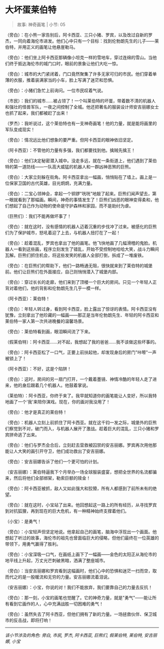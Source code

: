# 大坏蛋莱伯特

> 故事: 神奇画笔 | 小节: 05

（旁白）：在小熊一家告别后，阿卡西亚、三只小猪、罗宾，以及改过自新的罗杰，一同向着海伦市进发。他们心中只有一个目标：找到伦勃朗先生的儿子——莱伯特，并用正义的画笔让他悬崖勒马。

（旁白）：他们坐上阿卡西亚那辆像小坦克一样的雪地车，穿过连绵的雪山。当他们终于抵达海伦市的城门口时，眼前的景象让他们大吃一惊。

（旁白）：城市的大门紧闭着，门口竟然聚集了许多无家可归的市民。他们穿着单薄的衣服，推着装满家当的小车，脸上写满了迷茫和恐惧。

（旁白）：小猪们急忙上前询问。一位市民叹着气说。

（市民）：我们的城市......被占领了！一个叫莱伯特的坏蛋，带着数不清的机器人和强壮的怪兽军队，一夜之间控制了全城。他还把著名的服装设计师安吉丽娜女士也抓了起来，我们都被赶了出来！

（罗杰）：我听说过，这个莱伯特也有一支神奇画笔！他的力量，就是能将画里的军队变成现实！

（旁白）：情况远比他们想象的要严重。但阿卡西亚的眼神依旧坚定。

（阿卡西亚）：不管他的力量有多强，我们都要找到他。擒贼先擒王！

（旁白）：他们决定秘密潜入城中。没走多远，就在一条街道上，他们遇到了莱伯特的第一道防线——一队高大威猛的机器人和一群凶神恶煞的巨熊。

（旁白）：大家立刻躲在街角。阿卡西亚拿出一幅画，悄悄贴在了墙上。画上是一位保家卫国的古代英雄，目光炯炯，充满力量。

（旁白）：二宝心领神会，拿起一个铜锣"咣咣"地敲了起来。巨熊们闻声望去，第一眼就看到了那幅画。瞬间，神奇的事情发生了！巨熊们凶恶的眼神变得柔和，他们想起了自己作为动物的使命是守护森林和家园，而不是助纣为虐。

（巨熊们）：我们不能再做坏事了！

（旁白）：就在这时，没有感情的机器人迈着沉重的步伐冲了过来。被感化的巨熊们为了保护城市，怒吼着迎了上去，与机器人扭打在了一起！

（旁白）：趁着混乱，罗宾也拿出了他的画笔。他飞快地画了几幅滑稽的鬼脸。机器人一看到这些画，程序立刻发生了错乱，开始不受控制地哈哈大笑，战斗力瞬间瓦解。巨熊们抓住机会，将这些发笑的机器人全部打倒，拆成了一堆废铁。

（旁白）：在巨熊们的帮助下，他们一路畅通无阻，很快就来到了莱伯特的城堡前。他们让巨熊们在外面接应，自己则悄悄潜入了城堡内部。

（旁白）：穿过长长的走廊，他们来到了顶楼一个巨大的房间。只见一个年轻人正背对着他们，他的背影和伦勃朗先生几乎一模一样。

（阿卡西亚）：莱伯特！

（旁白）：年轻人转过身，看到阿卡西亚，脸上露出了惊讶的表情。阿卡西亚没有犹豫，立刻拿出了他珍藏的一幅画——那正是当年伦勃朗先生、年轻的阿卡西亚和莱伯特一家人第一次共进晚餐的温馨场景。

（旁白）：莱伯特看到画，眼泪瞬间流了下来。

（假莱伯特）：阿卡西亚......对不起，我想起了我的爸爸......我不该做这些坏事的。

（旁白）：阿卡西亚松了一口气，正要上前扶起他，却发现身后的房门"咔嚓"一声被锁上了！

（阿卡西亚）：不好，这是个陷阱！

（旁白）：这时，房间的另一扇门打开，一个戴着墨镜、神情冷酷的年轻人走了进来，他的身后跟着几个机器人。他鼓着掌说。

（莱伯特）：阿卡西亚，你终于来了。我早就知道你的画笔能让人变好，所以我特地画了一个'我'来陪你演戏。现在，你的画对我没用了！

（旁白）：他才是真正的莱伯特！

（旁白）：机器人立刻上前抓住了阿卡西亚。就在这千钧一发之际，城堡外的巨熊们察觉到不对，破门而入，与机器人展开了激战。趁着巨大的混乱，三只小猪和罗宾拼命逃了出来。

（旁白）：他们与罗杰会合后，立刻赶去营救被囚禁的安吉丽娜。罗宾再次用他那能让人大笑的画引开守卫，他们成功救出了安吉丽娜。

（旁白）：安吉丽娜告诉了他们一个更可怕的计划。

（安吉丽娜）：莱伯特逼我下个月举办一场全球服装盛宴，想把全世界的名流都骗来，然后将他们全部绑架，勒索巨额的赎金！

（旁白）：阿卡西亚被抓，敌人又如此强大和狡猾，所有人都感到了前所未有的绝望。

（旁白）：就在这时，小宝站了出来。他回想起这一路上的所有经历，从寻找罗宾到对抗狐狸，再到现在的巨大危机，有一种精神始终支撑着他们。

（小宝）：是勇气！

（旁白）：小宝轻声但坚定地说。他拿起自己的画笔，脑海中浮现出一个画面。他想起了听过的故事，海伦市的祖先也曾面临巨大的侵略，但他们最终在一位英雄的带领下，用勇气赢得了胜利。

（旁白）：小宝深吸一口气，在画纸上画下了一幅画——金色的太阳正从海伦市的地平线上升起，万丈光芒刺破黑暗，洒满了整座城市。

（旁白）：当安吉丽娜和罗宾看到这幅画时，他们心中的恐惧和迷茫一扫而空，取而代之的是一股暖流和无穷的力量。安吉丽娜流着泪说。

（安吉丽娜）：小宝，你说的对！我们不能放弃，我们要靠自己的力量去反抗！

（旁白）：那一刻，小宝的画笔也觉醒了。它的神奇力量，就是"勇气"——能让所有看到它画作的人，心中充满战胜一切困难的勇气！

（旁白）：虽然失去了阿卡西亚，但他们拥有了新的力量。一场拯救伙伴、保卫城市的反击战，即将打响！

---
*该小节涉及的角色: 旁白, 市民, 罗杰, 阿卡西亚, 巨熊们, 假莱伯特, 莱伯特, 安吉丽娜, 小宝*